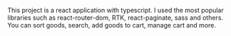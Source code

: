 This project is a react application with typescript. I used the most popular libraries such as react-router-dom, RTK, react-paginate, sass and others. You can sort goods, search, add goods to cart, manage cart and more.
